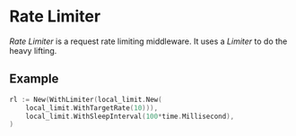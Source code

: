 <!-- SPDX-FileCopyrightText: 2025 The midgard contributors.
     SPDX-License-Identifier: MPL-2.0
-->

Rate Limiter
============

_Rate Limiter_ is a request rate limiting middleware. It uses a _Limiter_ to do
the heavy lifting.

Example
-------

```go
rl := New(WithLimiter(local_limit.New(
    local_limit.WithTargetRate(10))),
    local_limit.WithSleepInterval(100*time.Millisecond),
)
```
